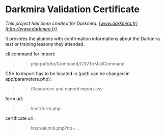 # Darkmira Validation Certificate

*This project has been created for Darkmira: [www.darkmira.fr](http://www.darkmira.fr).*

It provides the alumnis with confirmation informations about the Darkmira test or training lessons they attended.

cli command for import:
>>php path/to/Command/CSVToMailCommand


CSV to import has to be located in (path can be changed in app/parameters.php):
>>/Resources and named import.csv

form url:
>>host/form.php

certificate url:
>>host/alumni.php?nb=...